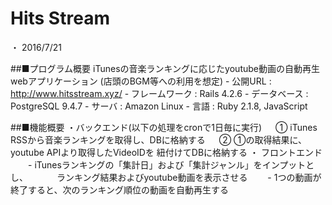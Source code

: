 
# Hits Stream

・ 2016/7/21

##■プログラム概要
    iTunesの音楽ランキングに応じたyoutube動画の自動再生webアプリケーション
    (店頭のBGM等への利用を想定)
        - 公開URL : http://www.hitsstream.xyz/
        - フレームワーク : Rails 4.2.6
        - データベース : PostgreSQL 9.4.7 
        - サーバ : Amazon Linux
        - 言語 : Ruby 2.1.8, JavaScript

##■機能概要
    ・バックエンド(以下の処理をcronで1日毎に実行)
    　 ① iTunes RSSから音楽ランキングを取得し、DBに格納する
    　 ② ①の取得結果に、youtube APIより取得したVideoIDを 紐付けてDBに格納する 
    ・ フロントエンド
    　　- iTunesランキングの「集計日」および「集計ジャンル」をインプットとし、
    　　　ランキング結果およびyoutube動画を表示させる
    　　- 1つの動画が終了すると、次のランキング順位の動画を自動再生する

